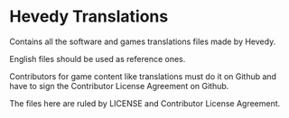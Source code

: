 # Hevedy Translations
Contains all the software and games translations files made by Hevedy.

English files should be used as reference ones.


Contributors for game content like translations must do it on Github and have to sign the Contributor License Agreement on Github.

The files here are ruled by LICENSE and Contributor License Agreement.